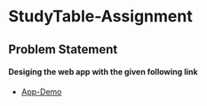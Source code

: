 # StudyTable-Assignment

## Problem Statement

#### Desiging the web app with the given following link

* [App-Demo](https://xd.adobe.com/view/136e5a82-7d7d-4303-8424-2bef44e55661-463d/)
